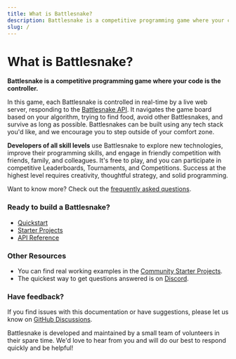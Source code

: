 ```yaml
---
title: What is Battlesnake?
description: Battlesnake is a competitive programming game where your code is the controller.
slug: /
---
```


# What is Battlesnake?

**Battlesnake is a competitive programming game where your code is the controller.**

In this game, each Battlesnake is controlled in real-time by a live web server, responding to the [Battlesnake API](api). It navigates the game board based on your algorithm, trying to find food, avoid other Battlesnakes, and survive as long as possible. Battlesnakes can be built using any tech stack you'd like, and we encourage you to step outside of your comfort zone.

**Developers of all skill levels** use Battlesnake to explore new technologies, improve their programming skills, and engage in friendly competition with friends, family, and colleagues. It's free to play, and you can participate in competitive Leaderboards, Tournaments, and Competitions. Success at the highest level requires creativity, thoughtful strategy, and solid programming.

Want to know more? Check out the [frequently asked questions](faq).

### Ready to build a Battlesnake?

* [Quickstart](quickstart)
* [Starter Projects](starter-projects)
* [API Reference](api)

### Other Resources

* You can find real working examples in the [Community Starter Projects](starter-projects#community-starter-projects).
* The quickest way to get questions answered is on [Discord](https://play.battlesnake.com/discord).

### Have feedback?

If you find issues with this documentation or have suggestions, please let us know on [GitHub Discussions](https://play.battlesnake.com/feedback).

Battlesnake is developed and maintained by a small team of volunteers in their spare time. We'd love to hear from you and will do our best to respond quickly and be helpful!
